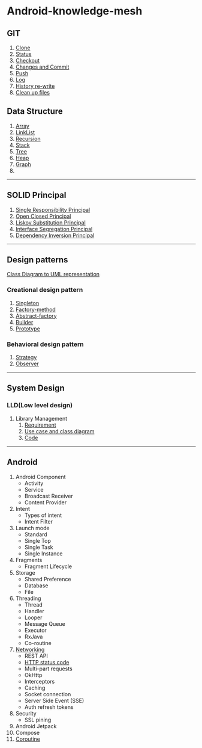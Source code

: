 # Android-knowledge-mesh

## GIT
1. [Clone](/git/git.md#clone)
2. [Status](/git/git.md#status)
3. [Checkout](/git/git.md#checkout)
4. [Changes and Commit](/git/git.md#changes-and-commit)
5. [Push](/git/git.md#Push)
6. [Log](/git/git.md#Log)
7. [History re-write](/git/git.md#History-re-write)
8. [Clean up files](/git/git.md#Clean-up-files)

## Data Structure

1. [Array](data_structure/src/main/java/array/array.md)
2. [LinkList](data_structure/src/main/java/linklist/linklist.md)
3. [Recursion](data_structure/src/main/java/recursion/recursion.md)
4. [Stack](data_structure/src/main/java/stack/stack.md)
5. [Tree](data_structure/src/main/java/tree/tree.md)
6. [Heap](data_structure/src/main/java/heap_priority_queue/heap.md)
6. [Graph](data_structure/src/main/java/graph/graph.md)
7. 

---

## SOLID Principal

1. [Single Responsibility Principal](solid_principal/single_responsibility_principal.md)
2. [Open Closed Principal](solid_principal/open_closed_principal.md)
3. [Liskov Substitution Principal](solid_principal/liskov_substitution_principal.md)
4. [Interface Segregation Principal](solid_principal/interface_segregation_principal.md)
5. [Dependency Inversion Principal](solid_principal/dependency_inversion_principal.md)

---

## Design patterns

[Class Diagram to UML representation](design_patterns/class_uml/class_uml_relationship.md) 

### Creational design pattern

1. [Singleton](design_patterns/creational/singletone/singletone.md)
2. [Factory-method](design_patterns/creational/factory/factory_method.md)
3. [Abstract-factory](design_patterns/creational/abstract_factory/abstract_factory.md)
4. [Builder](design_patterns/creational/builder/builder.md)
5. [Prototype](design_patterns/creational/prototype/prototype.md)

### Behavioral design pattern
1. [Strategy](design_patterns/behavioral/strategy/strategy.md)
2. [Observer](design_patterns/behavioral/observer/observer.md)
---

## System Design

### LLD(Low level design)

1. Library Management
    1. [Requirement](system_design/lld/library_management/requirment.md)
    2. [Use case and class diagram](system_design/lld/library_management/usercase_class_diagram.md)
    3. [Code](system_design/lld/library_management/code.md)

---
## Android
1. Android Component
   - Activity
   - Service
   - Broadcast Receiver
   - Content Provider
2. Intent
   - Types of intent
   - Intent Filter
3. Launch mode
   - Standard
   - Single Top
   - Single Task
   - Single Instance
4. Fragments
   - Fragment Lifecycle
5. Storage
   - Shared Preference
   - Database
   - File
6. Threading
   - Thread
   - Handler
   - Looper
   - Message Queue
   - Executor
   - RxJava
   - Co-routine
7. [Networking](android/src/main/kotlin/networking/networking.md)
   - REST API
   - [HTTP status code](android/src/main/kotlin/networking/networking.md#http-status-code)
   - Multi-part requests
   - OkHttp
   - Interceptors
   - Caching
   - Socket connection
   - Server Side Event (SSE)
   - Auth refresh tokens
8. Security 
   - SSL pining  
9. Android Jetpack
10. Compose
11. [Coroutine](android/src/main/kotlin/coroutine/coroutine.md)

